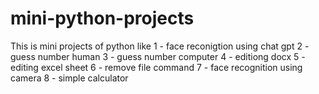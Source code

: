 # mini-python-projects
This is mini projects of python like 
1 - face reconigtion  using chat gpt
2 - guess number human
3 - guess number computer
4 - editiong docx
5 - editing excel sheet
6 - remove file command
7 - face recognition using camera
8 - simple calculator
